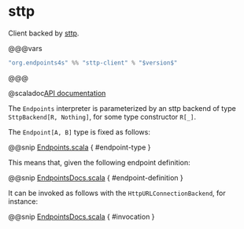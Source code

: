 # sttp

Client backed by [sttp](https://github.com/softwaremill/sttp).

@@@vars
~~~ scala
"org.endpoints4s" %% "sttp-client" % "$version$"
~~~
@@@

@scaladoc[API documentation](endpoints.sttp.client.index)

The `Endpoints` interpreter is parameterized by an sttp backend
of type `SttpBackend[R, Nothing]`, for some type constructor `R[_]`.

The `Endpoint[A, B]` type is fixed as follows:

@@snip [Endpoints.scala](/sttp/client/src/main/scala/endpoints/sttp/client/Endpoints.scala) { #endpoint-type }

This means that, given the following endpoint definition:

@@snip [EndpointsDocs.scala](/algebras/algebra/src/test/scala/endpoints/algebra/EndpointsDocs.scala) { #endpoint-definition }

It can be invoked as follows with the `HttpURLConnectionBackend`,
for instance:

@@snip [EndpointsDocs.scala](/sttp/client/src/test/scala/endpoints/sttp/client/EndpointsDocs.scala) { #invocation }
